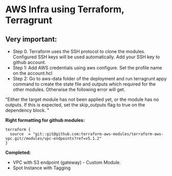 # AWS Infra using Terraform, Terragrunt

## Very important: 

 - Step 0. Terraform uses the SSH protocol to clone the modules. Configured SSH keys will be used automatically. Add your SSH key to github account.
 - Step 1: Add AWS credentials using aws configure. Set the profile name on the account.hcl
 - Step 2: Go to aws-data folder of the deployment and run terragrunt appy command to create the state file and outputs which required for the other modules. Otherwise the following error will get.

"Either the target module has not been applied yet, or the module has no outputs. If this is expected, set the skip_outputs flag to true on the dependency block. "

**Right formatting for github modules:** 

    terraform {
      source  = "git::git@github.com:terraform-aws-modules/terraform-aws-vpc.git//modules/vpc-endpoints?ref=v5.1.2"
    }

**Completed:** 
 - VPC with S3 endpoint (gateway) - Custom Module.
 - Spot Instance with Tagging

